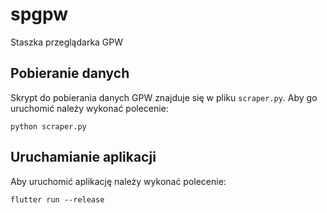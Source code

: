 # spgpw

Staszka przeglądarka GPW

## Pobieranie danych

Skrypt do pobierania danych GPW znajduje się w pliku `scraper.py`.
Aby go uruchomić należy wykonać polecenie:

    python scraper.py

## Uruchamianie aplikacji

Aby uruchomić aplikację należy wykonać polecenie:

    flutter run --release
